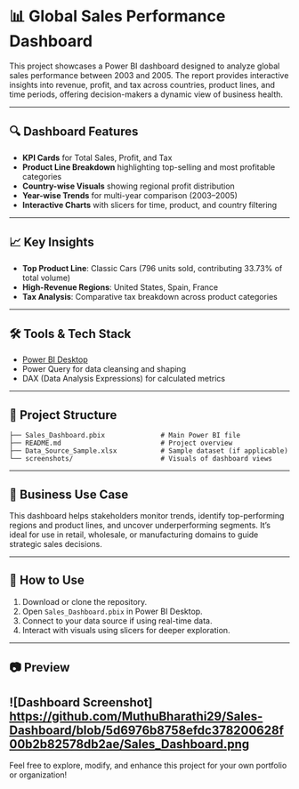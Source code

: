 # 📊 Global Sales Performance Dashboard

This project showcases a Power BI dashboard designed to analyze global sales performance between 2003 and 2005. The report provides interactive insights into revenue, profit, and tax across countries, product lines, and time periods, offering decision-makers a dynamic view of business health.

---

## 🔍 Dashboard Features

- **KPI Cards** for Total Sales, Profit, and Tax
- **Product Line Breakdown** highlighting top-selling and most profitable categories
- **Country-wise Visuals** showing regional profit distribution
- **Year-wise Trends** for multi-year comparison (2003–2005)
- **Interactive Charts** with slicers for time, product, and country filtering

---

## 📈 Key Insights

- **Top Product Line**: Classic Cars (796 units sold, contributing 33.73% of total volume)
- **High-Revenue Regions**: United States, Spain, France
- **Tax Analysis**: Comparative tax breakdown across product categories

---

## 🛠️ Tools & Tech Stack

- [Power BI Desktop](https://powerbi.microsoft.com/)
- Power Query for data cleansing and shaping
- DAX (Data Analysis Expressions) for calculated metrics

---

## 📁 Project Structure

```
├── Sales_Dashboard.pbix              # Main Power BI file
├── README.md                         # Project overview
├── Data_Source_Sample.xlsx           # Sample dataset (if applicable)
└── screenshots/                      # Visuals of dashboard views
```

---

## 🧠 Business Use Case

This dashboard helps stakeholders monitor trends, identify top-performing regions and product lines, and uncover underperforming segments. It’s ideal for use in retail, wholesale, or manufacturing domains to guide strategic sales decisions.

---

## 📌 How to Use

1. Download or clone the repository.
2. Open `Sales_Dashboard.pbix` in Power BI Desktop.
3. Connect to your data source if using real-time data.
4. Interact with visuals using slicers for deeper exploration.

---

## 📷 Preview

![Dashboard Screenshot]
https://github.com/MuthuBharathi29/Sales-Dashboard/blob/5d6976b8758efdc378200628f00b2b82578db2ae/Sales_Dashboard.png
---

Feel free to explore, modify, and enhance this project for your own portfolio or organization!
